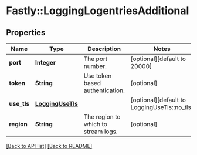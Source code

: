 # Fastly::LoggingLogentriesAdditional

## Properties

| Name | Type | Description | Notes |
| ---- | ---- | ----------- | ----- |
| **port** | **Integer** | The port number. | [optional][default to 20000] |
| **token** | **String** | Use token based authentication. | [optional] |
| **use_tls** | [**LoggingUseTls**](LoggingUseTls.md) |  | [optional][default to LoggingUseTls::no_tls] |
| **region** | **String** | The region to which to stream logs. | [optional] |

[[Back to API list]](../../README.md#endpoints) [[Back to README]](../../README.md)

